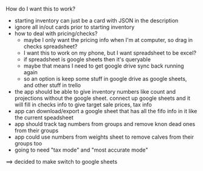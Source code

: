 How do I want this to work?

- starting inventory can just be a card with JSON in the description
- ignore all in/out cards prior to starting inventory
- how to deal with pricing/checks?
  * maybe I only want the pricing info when I'm at computer, so drag in
    checks spreadsheet?
  * I want this to work on my phone, but I want spreadsheet to be excel?
  * if spreadsheet is google sheets then it's queryable
  * maybe that means I need to get google drive sync back running again
  * so an option is keep some stuff in google drive as google sheets,
    and other stuff in trello
- the app should be able to give inventory numbers like count and projections
  without the google sheet.  connect up google sheets and it will fill in 
  checks info to give target sale prices, tax info
- app can download/export a google sheet that has all the fifo info in it
  like the current speadsheet
- app should track tag numbers from groups and remove knon dead ones
  from their groups
- app could use numbers from weights sheet to remove calves from their 
  groups too
- going to need "tax mode" and "most accurate mode"


==> decided to make switch to google sheets


